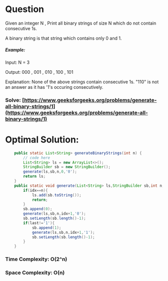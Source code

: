 # Question

Given an integer N , Print all binary strings of size N which do not contain consecutive 1s.

A binary string is that string which contains only 0 and 1.




##### Example:

Input:
N = 3

Output:
000 , 001 , 010 , 100 , 101

Explanation:
None of the above strings contain consecutive 1s. "110" is not an answer as it has '1's occuring consecutively. 



### Solve: [https://www.geeksforgeeks.org/problems/generate-all-binary-strings/1](https://www.geeksforgeeks.org/problems/generate-all-binary-strings/1)
   


# Optimal Solution:  
``` java
    public static List<String> generateBinaryStrings(int n) {
        // code here
        List<String> ls = new ArrayList<>();
        StringBuilder sb = new StringBuilder();
        generate(ls,sb,n,0,'0');
        return ls;
    }
    public static void generate(List<String> ls,StringBuilder sb,int n,int idx,char last){
        if(idx==n){
            ls.add(sb.toString());
            return;
        }
        sb.append(0);
        generate(ls,sb,n,idx+1,'0');
        sb.setLength(sb.length()-1);
        if(last!='1'){
            sb.append(1);
            generate(ls,sb,n,idx+1,'1');
            sb.setLength(sb.length()-1);
        }
    }
```
### Time Complexity: O(2^n)  
### Space Complexity: O(n) 